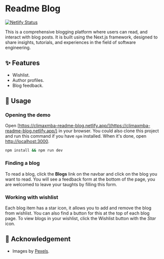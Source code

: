 # Readme Blog

[![Netlify Status](https://api.netlify.com/api/v1/badges/e2bb153a-c60f-418a-afb0-ce2738395903/deploy-status)](https://app.netlify.com/sites/climaxmba-readme-blog/deploys)

This is a comprehensive blogging platform where users can read, and interact with blog posts. It is built using the Next.js framework, designed to share insights, tutorials, and experiences in the field of software engineering.

## ✨ Features

- Wishlist.
- Author profiles.
- Blog feedback.

## 🚀 Usage

### Opening the demo
Open [https://climaxmba-readme-blog.netlify.app/](https://climaxmba-readme-blog.netlify.app/) in your browser. You could also clone this project and run this command if you have `npm` installed. When it's done, open [http://localhost:3000](http://localhost:3000).

```bash
npm install && npm run dev
```

### Finding a blog
To read a blog, click the **Blogs** link on the navbar and click on the blog you want to read. You will see a feedback form at the bottom of the page, you are welcomed to leave your taughts by filling this form.

### Working with wishlist
Each blog item has a star icon, it allows you to add and remove the blog from wishlist. You can also find a button for this at the top of each blog page. To view blogs in your wishlist, click the Wishlist button with the *Star* icon. 

## 🙏 Acknowledgement

- Images by [Pexels](https://www.pexels.com/).
